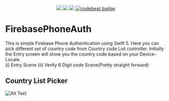 
<p align="center">
    <img src="https://img.shields.io/cocoapods/l/BadgeSwift.svg?style=flat" />
     <img src="https://img.shields.io/badge/language-Swift%205.0-orange.svg" />
     <img src="https://img.shields.io/badge/platforms-iOS-cc9c00.svg" />
  <a href="https://codebeat.co/projects/github-com-ranmyfriend-firebasephoneauth-master"><img alt="codebeat badge" src="https://codebeat.co/badges/1b157324-1dd3-4525-bcbd-8b6756f76923" /></a>
</p>

# FirebasePhoneAuth
This is simple Firebase Phone Authentication using Swift 5. Here you can pick different set of country code from Country code List controller. Initially the Entry screen will show you the country code based on your Device-Locale.  
(i) Entry Scene (ii) Verify 6 Digit code Scene(Pretty straight forward)

## Country List Picker

![Alt Text](https://media.giphy.com/media/RZiJwz8z8I72cIRZNu/giphy.gif)
